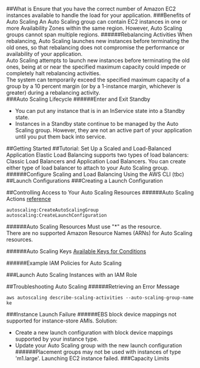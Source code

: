 ##What is
Ensure that you have the correct number of Amazon EC2 instances available to handle the load for your application. 
###Benefits of Auto Scaling
An Auto Scaling group can contain EC2 instances in one or more Availability Zones within the same region. 
However, Auto Scaling groups cannot span multiple regions.
######Rebalancing Activities
When rebalancing, Auto Scaling launches new instances before terminating the old ones, so that rebalancing does not compromise the performance or availability of your application.  
Auto Scaling attempts to launch new instances before terminating the old ones, being at or near the specified maximum capacity could impede or completely halt rebalancing activities.  
The system can temporarily exceed the specified maximum capacity of a group by a 10 percent margin (or by a 1-instance margin, whichever is greater) during a rebalancing activity.  
###Auto Scaling Lifecycle
######Enter and Exit Standby
- You can put any instance that is in an InService state into a Standby state. 
- Instances in a Standby state continue to be managed by the Auto Scaling group. However, they are not an active part of your application until you put them back into service.  

##Getting Started
##Tutorial: Set Up a Scaled and Load-Balanced Application
Elastic Load Balancing supports two types of load balancers: Classic Load Balancers and Application Load Balancers. You can create either type of load balancer to attach to your Auto Scaling group.   
######Configure Scaling and Load Balancing Using the AWS CLI
(tbc)
##Launch Configurations
###Creating a Launch Configuration


##Controlling Access to Your Auto Scaling Resources
######Auto Scaling Actions
[reference](http://docs.aws.amazon.com/AutoScaling/latest/APIReference/API_Operations.html)  
```
autoscaling:CreateAutoScalingGroup
autoscaling:CreateLaunchConfiguration
```
######Auto Scaling Resources
Must use "*" as the resource.  
There are no supported Amazon Resource Names (ARNs) for Auto Scaling resources.  

######Auto Scaling Keys
[Available Keys for Conditions](http://docs.aws.amazon.com/IAM/latest/UserGuide/reference_policies_elements.html#AvailableKeys)  


######Example IAM Policies for Auto Scaling

###Launch Auto Scaling Instances with an IAM Role


##Troubleshooting Auto Scaling
######Retrieving an Error Message
```
aws autoscaling describe-scaling-activities --auto-scaling-group-name ke
```
###Instance Launch Failure
######EBS block device mappings not supported for instance-store AMIs.
Solution:
- Create a new launch configuration with block device mappings supported by your instance type. 
- Update your Auto Scaling group with the new launch configuration  
######Placement groups may not be used with instances of type 'm1.large'. Launching EC2 instance failed.
###Capacity Limits



